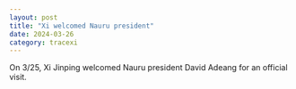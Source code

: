 ```yaml
---
layout: post
title: "Xi welcomed Nauru president"
date: 2024-03-26
category: tracexi
---
```


On 3/25, Xi Jinping welcomed Nauru president David Adeang for an official visit.